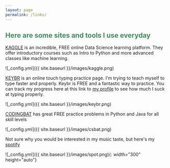 ```yaml
---
layout: page
permalink: /links/
---
```

## <span style="color:#408C59">Here are some sites and tools I use everyday</span>

[KAGGLE](https://www.kaggle.com/learn) is an incredible, FREE online Data Science learning platform. They offer introductory courses such as Intro to Python and more advanced classes like machine learning. 

![_config.yml]({{ site.baseurl }}/images/kaggle.png)

[KEYBR](https://www.keybr.com/) is an online touch typing practice page. I'm trying to teach myself to type faster and properly. Keybr is FREE and a fantastic way to practice. You can track my progress here at this link to [my profile](https://www.keybr.com/profile/p4b6ml1) to see how much I suck at typing properly.

![_config.yml]({{ site.baseurl }}/images/keybr.png)


[CODINGBAT](https://codingbat.com/python) has great FREE practice problems in Python and Java for all skill levels

![_config.yml]({{ site.baseurl }}/images/csbat.png)



Not sure why you would be interested in my music taste, but here's my [spotify](https://open.spotify.com/user/zroc1000?si=9d0f5467153a4228)

![_config.yml]({{ site.baseurl }}/images/spot.png){: width="300" height="auto"}